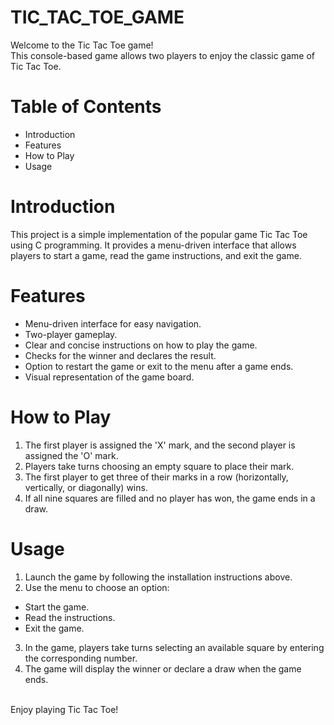 # TIC_TAC_TOE_GAME 

Welcome to the Tic Tac Toe game!<br> This console-based game allows two players to enjoy the classic game of Tic Tac Toe.<br>

# Table of Contents<br> 

- Introduction<br>
- Features<br>
- How to Play<br>
- Usage<br>

# Introduction

This project is a simple implementation of the popular game Tic Tac Toe using C programming. It provides a menu-driven interface that allows players to start a game, read the game instructions, and exit the game.

# Features

- Menu-driven interface for easy navigation.
- Two-player gameplay.
- Clear and concise instructions on how to play the game.
- Checks for the winner and declares the result.
- Option to restart the game or exit to the menu after a game ends.
- Visual representation of the game board.

# How to Play

1. The first player is assigned the 'X' mark, and the second player is assigned the 'O' mark.
2. Players take turns choosing an empty square to place their mark.
3. The first player to get three of their marks in a row (horizontally, vertically, or diagonally) wins.
4. If all nine squares are filled and no player has won, the game ends in a draw.

# Usage 

1. Launch the game by following the installation instructions above.
2. Use the menu to choose an option:
- Start the game.
- Read the instructions.
- Exit the game.
3. In the game, players take turns selecting an available square by entering the corresponding number.
4. The game will display the winner or declare a draw when the game ends.

<br>Enjoy playing Tic Tac Toe!
